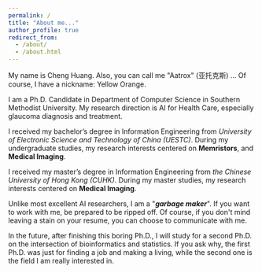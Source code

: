 ```yaml
---
permalink: /
title: "About me..."
author_profile: true
redirect_from: 
  - /about/
  - /about.html
---
```


My name is Cheng Huang. Also, you can call me "Aatrox" (亚托克斯) ... Of course, I have a nickname: Yellow Orange.

I am a Ph.D. Candidate in Department of Computer Science in Southern Methodist University. My research direction is AI for Health Care, especially glaucoma diagnosis and treatment.

I received my bachelor’s degree in Information Engineering from *University of Electronic Science and Technology of China (UESTC)*. During my undergraduate studies, my research interests centered on **Memristors**, and **Medical Imaging**.

I received my master’s degree in Information Engineering from *the Chinese University of Hong Kong (CUHK)*. During my master studies, my research interests centered on **Medical Imaging**.

Unlike most excellent AI researchers, I am a "***garbage maker***". If you want to work with me, be prepared to be ripped off. Of course, if you don't mind leaving a stain on your resume, you can choose to communicate with me.

In the future, after finishing this boring Ph.D., I will study for a second Ph.D. on the intersection of bioinformatics and statistics. If you ask why, the first Ph.D. was just for finding a job and making a living, while the second one is the field I am really interested in.
